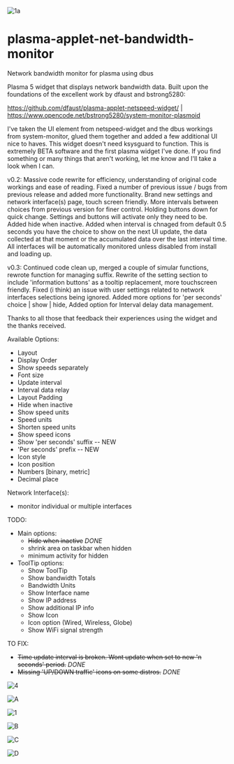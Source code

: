 ![1a](https://user-images.githubusercontent.com/72889808/217653034-4ed63b12-875b-4001-84f7-b3159d933a99.png)

# plasma-applet-net-bandwidth-monitor
Network bandwidth monitor for plasma using dbus


Plasma 5 widget that displays network bandwidth data. Built upon the foundations of the excellent work by dfaust and bstrong5280:

https://github.com/dfaust/plasma-applet-netspeed-widget/  |  https://www.opencode.net/bstrong5280/system-monitor-plasmoid

I've taken the UI element from netspeed-widget and the dbus workings from system-monitor, glued them together and added a few additional UI nice to haves. This widget doesn't need ksysguard to function.
This is extremely BETA software and the first plasma widget I've done. If you find something or many things that aren't working, let me know and I'll take a look when I can.

v0.2:
Massive code rewrite for efficiency, understanding of original code workings and ease of reading. Fixed a number of previous issue / bugs from previous release and added more functionality.  Brand new settings and network interface(s) page, touch screen friendly.  More intervals between choices from previous version for finer control.  Holding buttons down for quick change.  Settings and buttons will activate only they need to be.  Added hide when inactive.  Added when interval is chnaged from default 0.5 seconds you have the choice to show on the next UI update, the data collected at that moment or the accumulated data over the last interval time.  All interfaces will be automatically monitored unless disabled from install and loading up.

v0.3:
Continued code clean up, merged a couple of simular functions, rewrote function for managing suffix. Rewrite of the setting section to include 'information buttons' as a tooltip replacement, more touchscreen friendly. Fixed (i think) an issue with user settings related to network interfaces selections being ignored. Added more options for 'per seconds' choice | show | hide, Added option for Interval delay data management.

Thanks to all those that feedback their experiences using the widget and the thanks received.




Available Options:
- Layout
- Display Order
- Show speeds separately
- Font size
- Update interval
- Interval data relay
- Layout Padding
- Hide when inactive
- Show speed units
- Speed units
- Shorten speed units 
- Show speed icons
- Show 'per seconds' suffix -- NEW
- 'Per seconds' prefix -- NEW
- Icon style
- Icon position
- Numbers [binary, metric]
- Decimal place

Network Interface(s):
- monitor individual or multiple interfaces

TODO:
- Main options:
    - ~~Hide when inactive~~ *DONE*
    - shrink area on taskbar when hidden
    - minimum activity for hidden
- ToolTip options:
    - Show ToolTip 
    - Show bandwidth Totals
    - Bandwidth Units
    - Show Interface name
    - Show IP address
    - Show additional IP info
    - Show Icon
    - Icon option (Wired, Wireless, Globe)
    - Show WiFi signal strength

TO FIX:
- ~~Time update interval is broken. Wont update when set to new 'n seconds' period.~~ *DONE* 
- ~~Missing 'UP/DOWN traffic' icons on some distros.~~ *DONE*



![4](https://user-images.githubusercontent.com/72889808/209709200-9f4c045e-2b54-4fb3-9758-62c4096e8fc9.png)

![A](https://user-images.githubusercontent.com/72889808/217652964-20a0556a-a403-40e5-9e54-5a49bdb83fd5.png)

![1](https://user-images.githubusercontent.com/72889808/209696486-0419dd51-f7c8-47a4-aba6-1f2fc4590812.png)

![B](https://user-images.githubusercontent.com/72889808/217652736-9e8c7d27-d5eb-486f-ab66-e8bcc28b87ca.png)

![C](https://user-images.githubusercontent.com/72889808/217652754-07799096-c390-4bde-a974-8632371cd54d.png)

![D](https://user-images.githubusercontent.com/72889808/217654861-3e6d21ac-91bd-41eb-a592-5aedf321624b.png)




